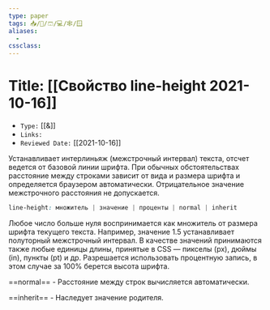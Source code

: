 ```yaml
---
type: paper
tags: 📥️/📜️/🩳/💻/🕸/🪟
aliases:
  - 
cssclass: 
---
```




# Title: **[[Свойство line-height 2021-10-16]]**
- `Type:` [[&]]
- `Links:`
- `Reviewed Date:` [[2021-10-16]]


Устанавливает интерлиньяж (межстрочный интервал) текста, отсчет ведется от базовой линии шрифта. При обычных обстоятельствах расстояние между строками зависит от вида и размера шрифта и определяется браузером автоматически. Отрицательное значение межстрочного расстояния не допускается.

```css
line-height: множитель | значение | проценты | normal | inherit
```

Любое число больше нуля воспринимается как множитель от размера шрифта текущего текста. Например, значение 1.5 устанавливает полуторный межстрочный интервал. В качестве значений принимаются также любые единицы длины, принятые в CSS — пикселы (px), дюймы (in), пункты (pt) и др. Разрешается использовать процентную запись, в этом случае за 100% берется высота шрифта.

==normal== - Расстояние между строк вычисляется автоматически.

==inherit== - Наследует значение родителя.